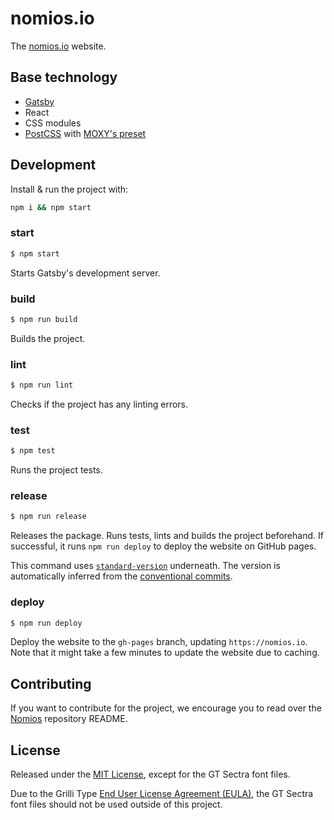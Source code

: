 # nomios.io

The [nomios.io](https://nomios.io) website.


## Base technology

- [Gatsby](https://www.gatsbyjs.org/)
- React
- CSS modules
- [PostCSS](https://github.com/postcss/postcss) with [MOXY's preset](https://github.com/moxystudio/postcss-preset-moxy)


## Development

Install & run the project with:

```sh
npm i && npm start
```

### start

```sh
$ npm start
```

Starts Gatsby's development server.

### build

```sh
$ npm run build
```

Builds the project.

### lint

```sh
$ npm run lint
```

Checks if the project has any linting errors.

### test

```sh
$ npm test
```

Runs the project tests.

### release

```sh
$ npm run release
```

Releases the package. Runs tests, lints and builds the project beforehand. If successful, it runs `npm run deploy` to deploy the website on GitHub pages.

This command uses [`standard-version`](https://github.com/conventional-changelog/standard-version) underneath. The version is automatically inferred from the [conventional commits](https://conventionalcommits.org/).

### deploy

```sh
$ npm run deploy
```

Deploy the website to the `gh-pages` branch, updating `https://nomios.io`. Note that it might take a few minutes to update the website due to caching.


## Contributing

If you want to contribute for the project, we encourage you to read over the [Nomios](https://github.com/ipfs-shipyard/pm-idm) repository README.


## License

Released under the [MIT License](http://www.opensource.org/licenses/mit-license.php), except for the GT Sectra font files.

Due to the Grilli Type [End User License Agreement (EULA)](https://grillitype.com/api/v1/download/eula_web/Grilli-Type-Web-EULA-1_7.pdf), the GT Sectra font files should not be used outside of this project.
